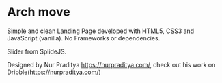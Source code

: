 # Arch move

Simple and clean Landing Page developed with HTML5, CSS3 and JavaScript (vanilla).
No Frameworks or dependencies.

Slider from SplideJS.

Designed by Nur Praditya https://nurpraditya.com/, check out his work on Dribble(https://nurpraditya.com/)
